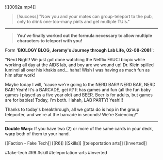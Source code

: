 ![[0092a.mp4]]

> [!success] 
> "Now you and your mates can group-teleport to the pub, only to drink one-too-many pints and get multiple TUIs." 

***

> **You've finally worked out the formula necessary to allow multiple characters to teleport with you!**

Form **'BIOLOGY BLOG, Jeremy's Journey through Lab Life, 02-08-2081**':

"Nerd Night! We just got done watching the Netflix FAUCI biopic while working all day at the AIDS lab, and boy are we wound up! Dr. Klein spilled luminol all over his khakis and... haha! Wish I was having as much fun as him after work!

Maybe today I will, 'cause we're going to the NERD BAR!! NERD BAR, NERD BAR! Yeah! It's a BARCADE, get it? It has games and fun (all the fun baby games I played as a five year old) and BEER. Beer is for adults, but games are for babies! Today, I'm both. Hahah, LAB PARTY! Yeah!!!

Thanks to today's breakthrough, all we gotta do is hop in the group teleporter, and we're at the barcade in seconds! We're Sciencing!"
***
**Double Warp**: If you have two (2) or more of the same cards in your deck, warp both of them to your hand.

[[Faction - Fake Tech]]
[[R6]]
[[Skills]]
[[teleportation arts]]
[[Inverted]]

#fake-tech #R6 #skill #teleportation-arts #inverted 